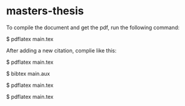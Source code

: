 # masters-thesis

To compile the document and get the pdf, run the following command:

$ pdflatex main.tex


After adding a new citation, complie like this:

$ pdflatex main.tex

$ bibtex main.aux

$ pdflatex main.tex

$ pdflatex main.tex

